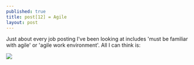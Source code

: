 ```yaml
---
published: true
title: post[12] = Agile
layout: post
---
```

<p>Just about every job posting I've been looking at includes 'must be familiar with agile' or 'agile work environment'. All I can think is: </p>

<img src="https://images.duckduckgo.com/iu/?u=http%3A%2F%2F24.media.tumblr.com%2Ftumblr_m2axpif8Sx1r4hwmoo1_500.gif%23finn%2520agile%2520cat%2520500x281&f=1"/>